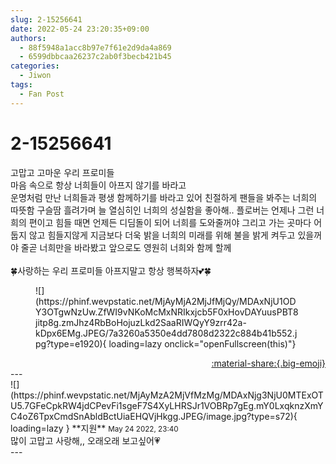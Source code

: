 ```yaml
---
slug: 2-15256641
date: 2022-05-24 23:20:35+09:00
authors:
  - 88f5948a1acc8b97e7f61e2d9da4a869
  - 6599dbbcaa26237c2ab0f3becb421b45
categories:
  - Jiwon
tags:
  - Fan Post
---
```


# 2-15256641

<div class="post-container" markdown="1">
<div class="content-container md-sidebar__scrollwrap" markdown="1">

고맙고 고마운 우리 프로미들<br>마음 속으로 항상 너희들이 아프지 않기를 바라고<br>운명처럼 만난 너희들과 평생 함께하기를 바라고 있어 친절하게 팬들을 봐주는 너희의 따뜻함 구슬땀 흘려가며 늘 열심히인 너희의 성실함을 좋아해.. 플로버는 언제나 그런 너희의 편이고 힘들 때면 언제든 디딤돌이 되어 너희를 도와줄꺼야 그리고 가는 곳마다 어둡지 않고 힘들지않게 지금보다 더욱 밝을 너희의 미래를 위해 불을 밝게 켜두고 있을꺼야 줄곧 너희만을 바라봤고 앞으로도 영원히 너희와 함께 할께<br><br>🍀사랑하는 우리 프로미들 아프지말고 항상 행복하자💕🍀
<figure markdown="1">
![](https://phinf.wevpstatic.net/MjAyMjA2MjJfMjQy/MDAxNjU1ODY3OTgwNzUw.ZfWI9vNKoMcMxNRIkxjcb5F0xHovDAYuusPBT8jitp8g.zmJhz4RbBoHojuzLkd2SaaRIWQyY9zrr42a-kDpx6EMg.JPEG/7a3260a5350e4dd7808d2322c884b41b552.jpg?type=e1920){ loading=lazy onclick="openFullscreen(this)"}
</figure>


</div>
</div>

<div style="text-align: right;" markdown="1">
<a href="https://weverse.io/fromis9/fanpost/2-15256641" style="text-align: right;">:material-share:{.big-emoji}</a>
</div>
---

<div class="comments-container md-sidebar__scrollwrap" markdown="1">
<div class="comment" markdown="1">
<div class='id-container' markdown="1">
![](https://phinf.wevpstatic.net/MjAyMzA2MjVfMzMg/MDAxNjg3NjU0MTExOTU5.7GFeCpkRW4jdCPevFi1sgeF7S4XyLHRSJr1VOBRp7gEg.mY0LxqknzXmYC4oZ6TpxCmdSnAbldBctUiaEHQVjHkgg.JPEG/image.jpg?type=s72){ loading=lazy }
**<span class="artist">지원</span>** <small>May 24 2022, 23:40</small><br>
</div>
<div class='comment-body' markdown="1">
많이 고맙고 사랑해,, 오래오래 보고싶어💗
</div>
</div>
</div>
---
